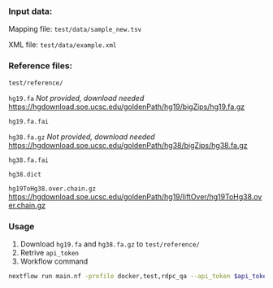 ### Input data:

Mapping file: `test/data/sample_new.tsv`

XML file: `test/data/example.xml`

### Reference files:

`test/reference/`

`hg19.fa` *Not provided, download needed* https://hgdownload.soe.ucsc.edu/goldenPath/hg19/bigZips/hg19.fa.gz

`hg19.fa.fai`

`hg38.fa.gz` *Not provided, download needed* https://hgdownload.soe.ucsc.edu/goldenPath/hg38/bigZips/hg38.fa.gz

`hg38.fa.fai`

`hg38.dict`

`hg19ToHg38.over.chain.gz` https://hgdownload.soe.ucsc.edu/goldenPath/hg19/liftOver/hg19ToHg38.over.chain.gz

### Usage

1. Download `hg19.fa` and `hg38.fa.gz` to `test/reference/`
2. Retrive `api_token`
3. Workflow command
```bash
nextflow run main.nf -profile docker,test,rdpc_qa --api_token $api_token
```
